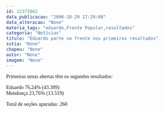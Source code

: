 ```yaml
---
id: 12373962
data_publicacao: "2006-10-29 17:29:00"
data_alteracao: "None"
materia_tags: "eduardo,Frente Popular,resultados"
categoria: "Notícias"
titulo: "Eduardo parte na frente nos primeiros resultados"
sutia: "None"
chapeu: "None"
autor: "None"
imagem: "None"
---
```

<p><P><FONT face=Verdana>Primeiras urnas abertas têm os segundos resultados:</FONT></P></p>
<p><P><FONT face=Verdana>Eduardo 76,24% (43.389)<BR></FONT><FONT face=Verdana>Mendonça 23,76% (13.519)</FONT></P></p>
<p><P><FONT face=Verdana>Total de&nbsp;seções&nbsp;apuradas: 260</FONT></P> </p>
